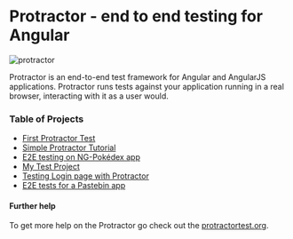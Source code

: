 # Protractor - end to end testing for Angular

![protractor](https://flexmanu.files.wordpress.com/2018/02/angular_protector.png)

Protractor is an end-to-end test framework for Angular and AngularJS applications. Protractor runs tests against your application running in a real browser, interacting with it as a user would.

### Table of Projects
- [First Protractor Test](./firstTest/README.md)
- [Simple Protractor Tutorial](./simpleTutorial/README.md)
- [E2E testing on NG-Pokédex app](./e2ePokemon/README.md)
- [My Test Project](./myTestProject/README.md)
- [Testing Login page with Protractor](./protractorTutorial/README.md)
- [E2E tests for a Pastebin app](./testPastebin/README.md)

#### Further help
To get more help on the Protractor go check out the [protractortest.org](https://www.protractortest.org).
